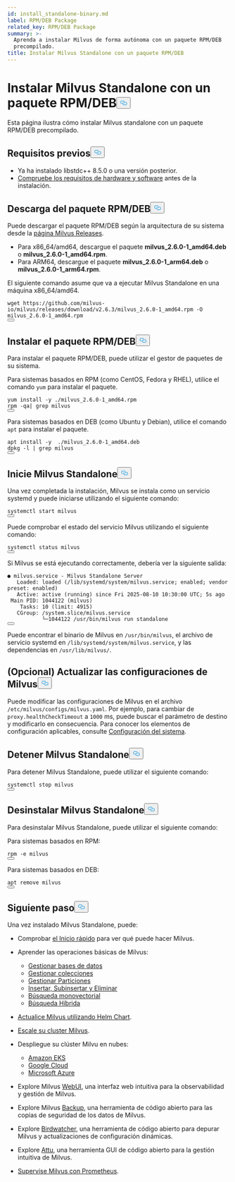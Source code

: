 ```yaml
---
id: install_standalone-binary.md
label: RPM/DEB Package
related_key: RPM/DEB Package
summary: >-
  Aprenda a instalar Milvus de forma autónoma con un paquete RPM/DEB
  precompilado.
title: Instalar Milvus Standalone con un paquete RPM/DEB
---
```

<h1 id="Install-Milvus-Standalone-with-RPMDEB-Package" class="common-anchor-header">Instalar Milvus Standalone con un paquete RPM/DEB<button data-href="#Install-Milvus-Standalone-with-RPMDEB-Package" class="anchor-icon" translate="no">
      <svg translate="no"
        aria-hidden="true"
        focusable="false"
        height="20"
        version="1.1"
        viewBox="0 0 16 16"
        width="16"
      >
        <path
          fill="#0092E4"
          fill-rule="evenodd"
          d="M4 9h1v1H4c-1.5 0-3-1.69-3-3.5S2.55 3 4 3h4c1.45 0 3 1.69 3 3.5 0 1.41-.91 2.72-2 3.25V8.59c.58-.45 1-1.27 1-2.09C10 5.22 8.98 4 8 4H4c-.98 0-2 1.22-2 2.5S3 9 4 9zm9-3h-1v1h1c1 0 2 1.22 2 2.5S13.98 12 13 12H9c-.98 0-2-1.22-2-2.5 0-.83.42-1.64 1-2.09V6.25c-1.09.53-2 1.84-2 3.25C6 11.31 7.55 13 9 13h4c1.45 0 3-1.69 3-3.5S14.5 6 13 6z"
        ></path>
      </svg>
    </button></h1><p>Esta página ilustra cómo instalar Milvus standalone con un paquete RPM/DEB precompilado.</p>
<h2 id="Prerequisites" class="common-anchor-header">Requisitos previos<button data-href="#Prerequisites" class="anchor-icon" translate="no">
      <svg translate="no"
        aria-hidden="true"
        focusable="false"
        height="20"
        version="1.1"
        viewBox="0 0 16 16"
        width="16"
      >
        <path
          fill="#0092E4"
          fill-rule="evenodd"
          d="M4 9h1v1H4c-1.5 0-3-1.69-3-3.5S2.55 3 4 3h4c1.45 0 3 1.69 3 3.5 0 1.41-.91 2.72-2 3.25V8.59c.58-.45 1-1.27 1-2.09C10 5.22 8.98 4 8 4H4c-.98 0-2 1.22-2 2.5S3 9 4 9zm9-3h-1v1h1c1 0 2 1.22 2 2.5S13.98 12 13 12H9c-.98 0-2-1.22-2-2.5 0-.83.42-1.64 1-2.09V6.25c-1.09.53-2 1.84-2 3.25C6 11.31 7.55 13 9 13h4c1.45 0 3-1.69 3-3.5S14.5 6 13 6z"
        ></path>
      </svg>
    </button></h2><ul>
<li>Ya ha instalado libstdc++ 8.5.0 o una versión posterior.</li>
<li><a href="/docs/es/prerequisite-docker.md">Compruebe los requisitos de hardware y software</a> antes de la instalación.</li>
</ul>
<h2 id="Download-the-RPMDEB-Package" class="common-anchor-header">Descarga del paquete RPM/DEB<button data-href="#Download-the-RPMDEB-Package" class="anchor-icon" translate="no">
      <svg translate="no"
        aria-hidden="true"
        focusable="false"
        height="20"
        version="1.1"
        viewBox="0 0 16 16"
        width="16"
      >
        <path
          fill="#0092E4"
          fill-rule="evenodd"
          d="M4 9h1v1H4c-1.5 0-3-1.69-3-3.5S2.55 3 4 3h4c1.45 0 3 1.69 3 3.5 0 1.41-.91 2.72-2 3.25V8.59c.58-.45 1-1.27 1-2.09C10 5.22 8.98 4 8 4H4c-.98 0-2 1.22-2 2.5S3 9 4 9zm9-3h-1v1h1c1 0 2 1.22 2 2.5S13.98 12 13 12H9c-.98 0-2-1.22-2-2.5 0-.83.42-1.64 1-2.09V6.25c-1.09.53-2 1.84-2 3.25C6 11.31 7.55 13 9 13h4c1.45 0 3-1.69 3-3.5S14.5 6 13 6z"
        ></path>
      </svg>
    </button></h2><p>Puede descargar el paquete RPM/DEB según la arquitectura de su sistema desde la <a href="https://github.com/milvus-io/milvus/releases/tag/v2.6.3">página Milvus Releases</a>.</p>
<ul>
<li>Para x86_64/amd64, descargue el paquete <strong>milvus_2.6.0-1_amd64.deb</strong> o <strong>milvus_2.6.0-1_amd64.rpm</strong>.</li>
<li>Para ARM64, descargue el paquete <strong>milvus_2.6.0-1_arm64.deb</strong> o <strong>milvus_2.6.0-1_arm64.rpm</strong>.</li>
</ul>
<p>El siguiente comando asume que va a ejecutar Milvus Standalone en una máquina x86_64/amd64.</p>
<pre><code translate="no" class="language-shell">wget https://github.com/milvus-io/milvus/releases/download/v2.6.3/milvus_2.6.0-1_amd64.rpm -O milvus_2.6.0-1_amd64.rpm
<button class="copy-code-btn"></button></code></pre>
<h2 id="Install-the-RPMDEB-Package" class="common-anchor-header">Instalar el paquete RPM/DEB<button data-href="#Install-the-RPMDEB-Package" class="anchor-icon" translate="no">
      <svg translate="no"
        aria-hidden="true"
        focusable="false"
        height="20"
        version="1.1"
        viewBox="0 0 16 16"
        width="16"
      >
        <path
          fill="#0092E4"
          fill-rule="evenodd"
          d="M4 9h1v1H4c-1.5 0-3-1.69-3-3.5S2.55 3 4 3h4c1.45 0 3 1.69 3 3.5 0 1.41-.91 2.72-2 3.25V8.59c.58-.45 1-1.27 1-2.09C10 5.22 8.98 4 8 4H4c-.98 0-2 1.22-2 2.5S3 9 4 9zm9-3h-1v1h1c1 0 2 1.22 2 2.5S13.98 12 13 12H9c-.98 0-2-1.22-2-2.5 0-.83.42-1.64 1-2.09V6.25c-1.09.53-2 1.84-2 3.25C6 11.31 7.55 13 9 13h4c1.45 0 3-1.69 3-3.5S14.5 6 13 6z"
        ></path>
      </svg>
    </button></h2><p>Para instalar el paquete RPM/DEB, puede utilizar el gestor de paquetes de su sistema.</p>
<p>Para sistemas basados en RPM (como CentOS, Fedora y RHEL), utilice el comando <code translate="no">yum</code> para instalar el paquete.</p>
<pre><code translate="no" class="language-shell">yum install -y ./milvus_2.6.0-1_amd64.rpm
rpm -qa| grep milvus
<button class="copy-code-btn"></button></code></pre>
<p>Para sistemas basados en DEB (como Ubuntu y Debian), utilice el comando <code translate="no">apt</code> para instalar el paquete.</p>
<pre><code translate="no" class="language-shell">apt install -y  ./milvus_2.6.0-1_amd64.deb
dpkg -l | grep milvus
<button class="copy-code-btn"></button></code></pre>
<h2 id="Start-Milvus-Standalone" class="common-anchor-header">Inicie Milvus Standalone<button data-href="#Start-Milvus-Standalone" class="anchor-icon" translate="no">
      <svg translate="no"
        aria-hidden="true"
        focusable="false"
        height="20"
        version="1.1"
        viewBox="0 0 16 16"
        width="16"
      >
        <path
          fill="#0092E4"
          fill-rule="evenodd"
          d="M4 9h1v1H4c-1.5 0-3-1.69-3-3.5S2.55 3 4 3h4c1.45 0 3 1.69 3 3.5 0 1.41-.91 2.72-2 3.25V8.59c.58-.45 1-1.27 1-2.09C10 5.22 8.98 4 8 4H4c-.98 0-2 1.22-2 2.5S3 9 4 9zm9-3h-1v1h1c1 0 2 1.22 2 2.5S13.98 12 13 12H9c-.98 0-2-1.22-2-2.5 0-.83.42-1.64 1-2.09V6.25c-1.09.53-2 1.84-2 3.25C6 11.31 7.55 13 9 13h4c1.45 0 3-1.69 3-3.5S14.5 6 13 6z"
        ></path>
      </svg>
    </button></h2><p>Una vez completada la instalación, Milvus se instala como un servicio systemd y puede iniciarse utilizando el siguiente comando:</p>
<pre><code translate="no" class="language-shell">systemctl start milvus
<button class="copy-code-btn"></button></code></pre>
<p>Puede comprobar el estado del servicio Milvus utilizando el siguiente comando:</p>
<pre><code translate="no" class="language-shell">systemctl status milvus
<button class="copy-code-btn"></button></code></pre>
<p>Si Milvus se está ejecutando correctamente, debería ver la siguiente salida:</p>
<pre><code translate="no"><span class="hljs-string">●</span> <span class="hljs-string">milvus.service</span> <span class="hljs-bullet">-</span> <span class="hljs-string">Milvus</span> <span class="hljs-string">Standalone</span> <span class="hljs-string">Server</span>
   <span class="hljs-attr">Loaded:</span> <span class="hljs-string">loaded</span> <span class="hljs-string">(/lib/systemd/system/milvus.service;</span> <span class="hljs-string">enabled;</span> <span class="hljs-attr">vendor preset:</span> <span class="hljs-string">enabled)</span>
   <span class="hljs-attr">Active:</span> <span class="hljs-string">active</span> <span class="hljs-string">(running)</span> <span class="hljs-string">since</span> <span class="hljs-string">Fri</span> <span class="hljs-number">2025-08-10 10:30:00 </span><span class="hljs-string">UTC;</span> <span class="hljs-string">5s</span> <span class="hljs-string">ago</span>
 <span class="hljs-attr">Main PID:</span> <span class="hljs-number">1044122</span> <span class="hljs-string">(milvus)</span>
    <span class="hljs-attr">Tasks: 10 (limit:</span> <span class="hljs-number">4915</span><span class="hljs-string">)</span>
   <span class="hljs-attr">CGroup:</span> <span class="hljs-string">/system.slice/milvus.service</span>
           <span class="hljs-string">└─1044122</span> <span class="hljs-string">/usr/bin/milvus</span> <span class="hljs-string">run</span> <span class="hljs-string">standalone</span>
<button class="copy-code-btn"></button></code></pre>
<p>Puede encontrar el binario de Milvus en <code translate="no">/usr/bin/milvus</code>, el archivo de servicio systemd en <code translate="no">/lib/systemd/system/milvus.service</code>, y las dependencias en <code translate="no">/usr/lib/milvus/</code>.</p>
<h2 id="Optional-Update-Milvus-configurations" class="common-anchor-header">(Opcional) Actualizar las configuraciones de Milvus<button data-href="#Optional-Update-Milvus-configurations" class="anchor-icon" translate="no">
      <svg translate="no"
        aria-hidden="true"
        focusable="false"
        height="20"
        version="1.1"
        viewBox="0 0 16 16"
        width="16"
      >
        <path
          fill="#0092E4"
          fill-rule="evenodd"
          d="M4 9h1v1H4c-1.5 0-3-1.69-3-3.5S2.55 3 4 3h4c1.45 0 3 1.69 3 3.5 0 1.41-.91 2.72-2 3.25V8.59c.58-.45 1-1.27 1-2.09C10 5.22 8.98 4 8 4H4c-.98 0-2 1.22-2 2.5S3 9 4 9zm9-3h-1v1h1c1 0 2 1.22 2 2.5S13.98 12 13 12H9c-.98 0-2-1.22-2-2.5 0-.83.42-1.64 1-2.09V6.25c-1.09.53-2 1.84-2 3.25C6 11.31 7.55 13 9 13h4c1.45 0 3-1.69 3-3.5S14.5 6 13 6z"
        ></path>
      </svg>
    </button></h2><p>Puede modificar las configuraciones de Milvus en el archivo <code translate="no">/etc/milvus/configs/milvus.yaml</code>. Por ejemplo, para cambiar de <code translate="no">proxy.healthCheckTimeout</code> a <code translate="no">1000</code> ms, puede buscar el parámetro de destino y modificarlo en consecuencia. Para conocer los elementos de configuración aplicables, consulte <a href="/docs/es/system_configuration.md">Configuración del sistema</a>.</p>
<h2 id="Stop-Milvus-Standalone" class="common-anchor-header">Detener Milvus Standalone<button data-href="#Stop-Milvus-Standalone" class="anchor-icon" translate="no">
      <svg translate="no"
        aria-hidden="true"
        focusable="false"
        height="20"
        version="1.1"
        viewBox="0 0 16 16"
        width="16"
      >
        <path
          fill="#0092E4"
          fill-rule="evenodd"
          d="M4 9h1v1H4c-1.5 0-3-1.69-3-3.5S2.55 3 4 3h4c1.45 0 3 1.69 3 3.5 0 1.41-.91 2.72-2 3.25V8.59c.58-.45 1-1.27 1-2.09C10 5.22 8.98 4 8 4H4c-.98 0-2 1.22-2 2.5S3 9 4 9zm9-3h-1v1h1c1 0 2 1.22 2 2.5S13.98 12 13 12H9c-.98 0-2-1.22-2-2.5 0-.83.42-1.64 1-2.09V6.25c-1.09.53-2 1.84-2 3.25C6 11.31 7.55 13 9 13h4c1.45 0 3-1.69 3-3.5S14.5 6 13 6z"
        ></path>
      </svg>
    </button></h2><p>Para detener Milvus Standalone, puede utilizar el siguiente comando:</p>
<pre><code translate="no" class="language-shell">systemctl stop milvus
<button class="copy-code-btn"></button></code></pre>
<h2 id="Uninstall-Milvus-Standalone" class="common-anchor-header">Desinstalar Milvus Standalone<button data-href="#Uninstall-Milvus-Standalone" class="anchor-icon" translate="no">
      <svg translate="no"
        aria-hidden="true"
        focusable="false"
        height="20"
        version="1.1"
        viewBox="0 0 16 16"
        width="16"
      >
        <path
          fill="#0092E4"
          fill-rule="evenodd"
          d="M4 9h1v1H4c-1.5 0-3-1.69-3-3.5S2.55 3 4 3h4c1.45 0 3 1.69 3 3.5 0 1.41-.91 2.72-2 3.25V8.59c.58-.45 1-1.27 1-2.09C10 5.22 8.98 4 8 4H4c-.98 0-2 1.22-2 2.5S3 9 4 9zm9-3h-1v1h1c1 0 2 1.22 2 2.5S13.98 12 13 12H9c-.98 0-2-1.22-2-2.5 0-.83.42-1.64 1-2.09V6.25c-1.09.53-2 1.84-2 3.25C6 11.31 7.55 13 9 13h4c1.45 0 3-1.69 3-3.5S14.5 6 13 6z"
        ></path>
      </svg>
    </button></h2><p>Para desinstalar Milvus Standalone, puede utilizar el siguiente comando:</p>
<p>Para sistemas basados en RPM:</p>
<pre><code translate="no" class="language-shell">rpm -e milvus
<button class="copy-code-btn"></button></code></pre>
<p>Para sistemas basados en DEB:</p>
<pre><code translate="no" class="language-shell">apt remove milvus
<button class="copy-code-btn"></button></code></pre>
<h2 id="Whats-next" class="common-anchor-header">Siguiente paso<button data-href="#Whats-next" class="anchor-icon" translate="no">
      <svg translate="no"
        aria-hidden="true"
        focusable="false"
        height="20"
        version="1.1"
        viewBox="0 0 16 16"
        width="16"
      >
        <path
          fill="#0092E4"
          fill-rule="evenodd"
          d="M4 9h1v1H4c-1.5 0-3-1.69-3-3.5S2.55 3 4 3h4c1.45 0 3 1.69 3 3.5 0 1.41-.91 2.72-2 3.25V8.59c.58-.45 1-1.27 1-2.09C10 5.22 8.98 4 8 4H4c-.98 0-2 1.22-2 2.5S3 9 4 9zm9-3h-1v1h1c1 0 2 1.22 2 2.5S13.98 12 13 12H9c-.98 0-2-1.22-2-2.5 0-.83.42-1.64 1-2.09V6.25c-1.09.53-2 1.84-2 3.25C6 11.31 7.55 13 9 13h4c1.45 0 3-1.69 3-3.5S14.5 6 13 6z"
        ></path>
      </svg>
    </button></h2><p>Una vez instalado Milvus Standalone, puede:</p>
<ul>
<li><p>Comprobar <a href="/docs/es/quickstart.md">el Inicio rápido</a> para ver qué puede hacer Milvus.</p></li>
<li><p>Aprender las operaciones básicas de Milvus:</p>
<ul>
<li><a href="/docs/es/manage_databases.md">Gestionar bases de datos</a></li>
<li><a href="/docs/es/manage-collections.md">Gestionar colecciones</a></li>
<li><a href="/docs/es/manage-partitions.md">Gestionar Particiones</a></li>
<li><a href="/docs/es/insert-update-delete.md">Insertar, Subinsertar y Eliminar</a></li>
<li><a href="/docs/es/single-vector-search.md">Búsqueda monovectorial</a></li>
<li><a href="/docs/es/multi-vector-search.md">Búsqueda Híbrida</a></li>
</ul></li>
<li><p><a href="/docs/es/upgrade_milvus_cluster-helm.md">Actualice Milvus utilizando Helm Chart</a>.</p></li>
<li><p><a href="/docs/es/scaleout.md">Escale su cluster Milvus</a>.</p></li>
<li><p>Despliegue su clúster Milvu en nubes:</p>
<ul>
<li><a href="/docs/es/eks.md">Amazon EKS</a></li>
<li><a href="/docs/es/gcp.md">Google Cloud</a></li>
<li><a href="/docs/es/azure.md">Microsoft Azure</a></li>
</ul></li>
<li><p>Explore Milvus <a href="/docs/es/milvus-webui.md">WebUI</a>, una interfaz web intuitiva para la observabilidad y gestión de Milvus.</p></li>
<li><p>Explore Milvus <a href="/docs/es/milvus_backup_overview.md">Backup</a>, una herramienta de código abierto para las copias de seguridad de los datos de Milvus.</p></li>
<li><p>Explore <a href="/docs/es/birdwatcher_overview.md">Birdwatcher</a>, una herramienta de código abierto para depurar Milvus y actualizaciones de configuración dinámicas.</p></li>
<li><p>Explore <a href="https://github.com/zilliztech/attu">Attu</a>, una herramienta GUI de código abierto para la gestión intuitiva de Milvus.</p></li>
<li><p><a href="/docs/es/monitor.md">Supervise Milvus con Prometheus</a>.</p></li>
</ul>

